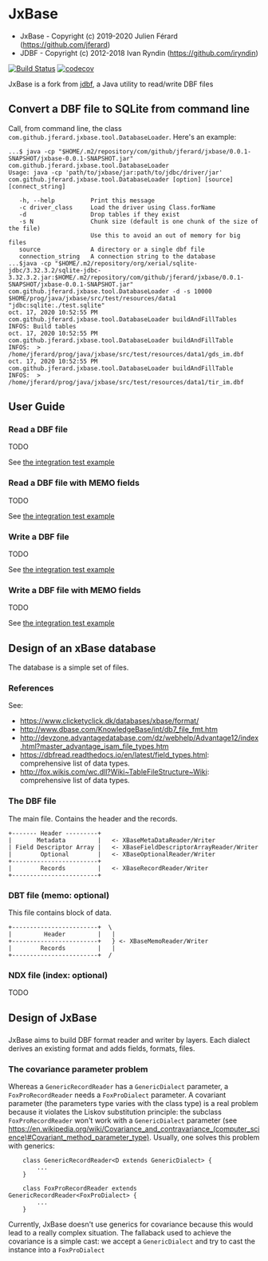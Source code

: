 JxBase
======
* JxBase - Copyright (c) 2019-2020 Julien Férard (https://github.com/jferard)
* JDBF - Copyright (c) 2012-2018 Ivan Ryndin (https://github.com/iryndin)

[![Build Status](https://travis-ci.com/jferard/JxBase.svg?branch=master)](https://travis-ci.com/jferard/JxBase)
[![codecov](https://codecov.io/gh/jferard/JxBase/branch/master/graph/badge.svg)](https://codecov.io/gh/jferard/JxBase)

JxBase is a fork from [jdbf](https://github.com/iryndin/jdbf), a Java utility to read/write DBF files

## Convert a DBF file to SQLite from command line
Call, from command line, the class `com.github.jferard.jxbase.tool.DatabaseLoader`. Here's an example:

    ...$ java -cp "$HOME/.m2/repository/com/github/jferard/jxbase/0.0.1-SNAPSHOT/jxbase-0.0.1-SNAPSHOT.jar" com.github.jferard.jxbase.tool.DatabaseLoader
    Usage: java -cp 'path/to/jxbase/jar:path/to/jdbc/driver/jar' com.github.jferard.jxbase.tool.DatabaseLoader [option] [source] [connect_string]
    
       -h, --help          Print this message
       -c driver_class     Load the driver using Class.forName
       -d                  Drop tables if they exist
       -s N                Chunk size (default is one chunk of the size of the file)
                           Use this to avoid an out of memory for big files
       source              A directory or a single dbf file
       connection_string   A connection string to the database
    ...$java -cp "$HOME/.m2/repository/org/xerial/sqlite-jdbc/3.32.3.2/sqlite-jdbc-3.32.3.2.jar:$HOME/.m2/repository/com/github/jferard/jxbase/0.0.1-SNAPSHOT/jxbase-0.0.1-SNAPSHOT.jar" com.github.jferard.jxbase.tool.DatabaseLoader -d -s 10000 $HOME/prog/java/jxbase/src/test/resources/data1 "jdbc:sqlite:./test.sqlite"
    oct. 17, 2020 10:52:55 PM com.github.jferard.jxbase.tool.DatabaseLoader buildAndFillTables
    INFOS: Build tables
    oct. 17, 2020 10:52:55 PM com.github.jferard.jxbase.tool.DatabaseLoader buildAndFillTable
    INFOS:  > /home/jferard/prog/java/jxbase/src/test/resources/data1/gds_im.dbf
    oct. 17, 2020 10:52:55 PM com.github.jferard.jxbase.tool.DatabaseLoader buildAndFillTable
    INFOS:  > /home/jferard/prog/java/jxbase/src/test/resources/data1/tir_im.dbf
         

## User Guide

### Read a DBF file 

TODO

See [the integration test example](src/test/java/com/github/jferard/jxbase/it/ReaderIT.java)

### Read a DBF file with MEMO fields

TODO

See [the integration test example](src/test/java/com/github/jferard/jxbase/it/ReaderWithMemoIT.java)

### Write a DBF file 

TODO

See [the integration test example](src/test/java/com/github/jferard/jxbase/it/WriterIT.java)

### Write a DBF file with MEMO fields

TODO

See [the integration test example](src/test/java/com/github/jferard/jxbase/it/WriterWithMemoIT.java)

## Design of an xBase database
The database is a simple set of files.

### References
See:
* https://www.clicketyclick.dk/databases/xbase/format/
* http://www.dbase.com/KnowledgeBase/int/db7_file_fmt.htm
* http://devzone.advantagedatabase.com/dz/webhelp/Advantage12/index.html?master_advantage_isam_file_types.htm
* https://dbfread.readthedocs.io/en/latest/field_types.html: comprehensive list of data types.
* http://fox.wikis.com/wc.dll?Wiki~TableFileStructure~Wiki: comprehensive list of data types. 

### The DBF file
The main file. Contains the header and the records.

    +------- Header ---------+
    |       Metadata         |   <- XBaseMetaDataReader/Writer    
    | Field Descriptor Array |   <- XBaseFieldDescriptorArrayReader/Writer
    |        Optional        |   <- XBaseOptionalReader/Writer
    +------------------------+
    |        Records         |   <- XBaseRecordReader/Writer
    +------------------------+

### DBT file (memo: optional)
This file contains block of data.

    +------------------------+  \
    |         Header         |   |
    +------------------------+   } <- XBaseMemoReader/Writer
    |        Records         |   |
    +------------------------+  /

### NDX file (index: optional)
TODO

## Design of JxBase
###
JxBase aims to build DBF format reader and writer by layers. Each dialect derives an existing format 
and adds fields, formats, files.  

### The covariance parameter problem
Whereas a `GenericRecordReader` has a `GenericDialect` parameter, a `FoxProRecordReader` needs 
a `FoxProDialect` parameter. A covariant parameter (the parameters type varies with the class type)
is a real problem because it violates the Liskov substitution principle: the subclass 
`FoxProRecordReader` won't work with a `GenericDialect` parameter (see https://en.wikipedia.org/wiki/Covariance_and_contravariance_(computer_science)#Covariant_method_parameter_type).
Usually, one solves this problem with generics:

```
    class GenericRecordReader<D extends GenericDialect> {
        ...
    }
    
    class FoxProRecordReader extends GenericRecordReader<FoxProDialect> {
        ...
    }
```

Currently, JxBase doesn't use generics for covariance because this would lead to a really complex situation. The fallaback used to achieve the covariance is 
a simple cast: we accept a `GenericDialect` and try to cast the instance into a `FoxProDialect` 

